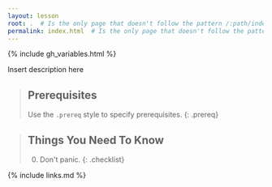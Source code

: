 ```yaml
---
layout: lesson
root: .  # Is the only page that doesn't follow the pattern /:path/index.html
permalink: index.html  # Is the only page that doesn't follow the pattern /:path/index.html
---
```


{% include gh_variables.html %}

Insert description here

> ## Prerequisites
>
> Use the `.prereq` style to specify prerequisites.
{: .prereq}

> ## Things You Need To Know
>
> 0.  Don't panic.
{: .checklist}

{% include links.md %}
